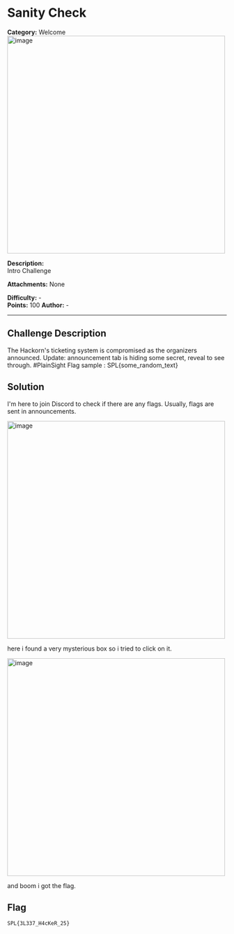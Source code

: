 # Sanity Check

**Category:** Welcome  
<img width="500" height="500" alt="image" src="https://github.com/user-attachments/assets/6b133786-4e29-4293-9048-130585bd0036" />

**Description:**  
Intro Challenge

**Attachments:**  None  

**Difficulty:** -  
**Points:** 100 
**Author:** - 

---

## Challenge Description
The Hackorn's ticketing system is compromised as the organizers announced.
Update: announcement tab is hiding some secret, reveal to see through. #PlainSight
Flag sample : SPL{some_random_text}

## Solution
I'm here to join Discord to check if there are any flags. Usually, flags are sent in announcements.

<img width="500" height="500" alt="image" src="https://github.com/user-attachments/assets/ce39a8b3-58f4-4e32-a139-a0fdd0cb7828" /> 

here i found a very mysterious box so i tried to click on it.

<img width="500" height="500" alt="image" src="https://github.com/user-attachments/assets/a54ece13-5772-499b-8304-cd022d43eac0" />

and boom i got the flag.

## Flag

```
SPL{3L337_H4cKeR_25} 
```
